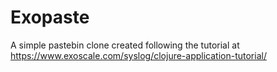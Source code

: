 # Exopaste

A simple pastebin clone created following the tutorial at https://www.exoscale.com/syslog/clojure-application-tutorial/